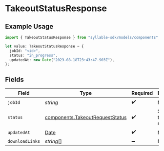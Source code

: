 # TakeoutStatusResponse

## Example Usage

```typescript
import { TakeoutStatusResponse } from "syllable-sdk/models/components";

let value: TakeoutStatusResponse = {
  jobId: "<id>",
  status: "in_progress",
  updatedAt: new Date("2023-08-18T23:43:47.903Z"),
};
```

## Fields

| Field                                                                                         | Type                                                                                          | Required                                                                                      | Description                                                                                   |
| --------------------------------------------------------------------------------------------- | --------------------------------------------------------------------------------------------- | --------------------------------------------------------------------------------------------- | --------------------------------------------------------------------------------------------- |
| `jobId`                                                                                       | *string*                                                                                      | :heavy_check_mark:                                                                            | N/A                                                                                           |
| `status`                                                                                      | [components.TakeoutRequestStatus](../../models/components/takeoutrequeststatus.md)            | :heavy_check_mark:                                                                            | Status of a takeout request.                                                                  |
| `updatedAt`                                                                                   | [Date](https://developer.mozilla.org/en-US/docs/Web/JavaScript/Reference/Global_Objects/Date) | :heavy_check_mark:                                                                            | N/A                                                                                           |
| `downloadLinks`                                                                               | *string*[]                                                                                    | :heavy_minus_sign:                                                                            | N/A                                                                                           |